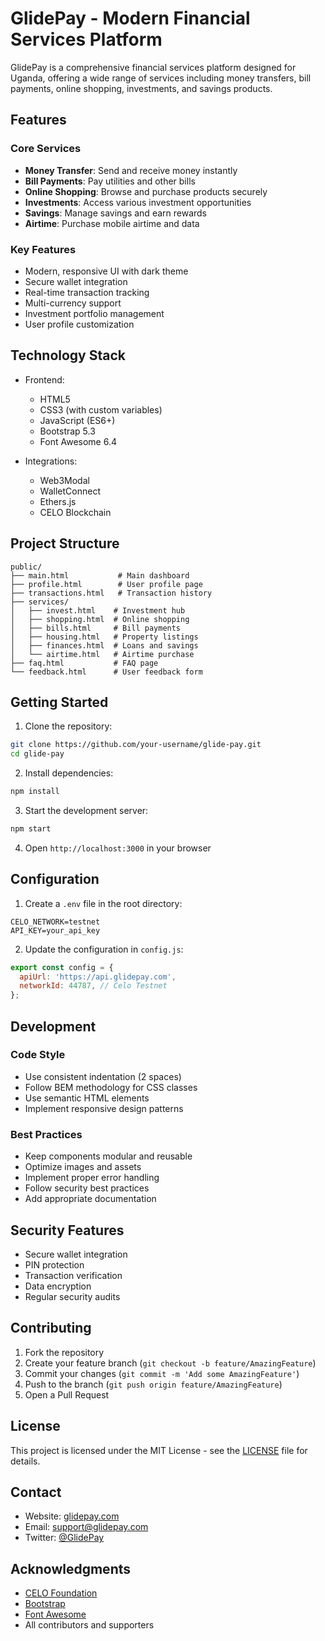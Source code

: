 # GlidePay - Modern Financial Services Platform

GlidePay is a comprehensive financial services platform designed for Uganda, offering a wide range of services including money transfers, bill payments, online shopping, investments, and savings products.

## Features

### Core Services
- **Money Transfer**: Send and receive money instantly
- **Bill Payments**: Pay utilities and other bills
- **Online Shopping**: Browse and purchase products securely
- **Investments**: Access various investment opportunities
- **Savings**: Manage savings and earn rewards
- **Airtime**: Purchase mobile airtime and data

### Key Features
- Modern, responsive UI with dark theme
- Secure wallet integration
- Real-time transaction tracking
- Multi-currency support
- Investment portfolio management
- User profile customization

## Technology Stack

- Frontend:
  - HTML5
  - CSS3 (with custom variables)
  - JavaScript (ES6+)
  - Bootstrap 5.3
  - Font Awesome 6.4

- Integrations:
  - Web3Modal
  - WalletConnect
  - Ethers.js
  - CELO Blockchain

## Project Structure

```
public/
├── main.html           # Main dashboard
├── profile.html        # User profile page
├── transactions.html   # Transaction history
├── services/
│   ├── invest.html    # Investment hub
│   ├── shopping.html  # Online shopping
│   ├── bills.html     # Bill payments
│   ├── housing.html   # Property listings
│   ├── finances.html  # Loans and savings
│   └── airtime.html   # Airtime purchase
├── faq.html           # FAQ page
└── feedback.html      # User feedback form
```

## Getting Started

1. Clone the repository:
```bash
git clone https://github.com/your-username/glide-pay.git
cd glide-pay
```

2. Install dependencies:
```bash
npm install
```

3. Start the development server:
```bash
npm start
```

4. Open `http://localhost:3000` in your browser

## Configuration

1. Create a `.env` file in the root directory:
```env
CELO_NETWORK=testnet
API_KEY=your_api_key
```

2. Update the configuration in `config.js`:
```javascript
export const config = {
  apiUrl: 'https://api.glidepay.com',
  networkId: 44787, // Celo Testnet
};
```

## Development

### Code Style
- Use consistent indentation (2 spaces)
- Follow BEM methodology for CSS classes
- Use semantic HTML elements
- Implement responsive design patterns

### Best Practices
- Keep components modular and reusable
- Optimize images and assets
- Implement proper error handling
- Follow security best practices
- Add appropriate documentation

## Security Features

- Secure wallet integration
- PIN protection
- Transaction verification
- Data encryption
- Regular security audits

## Contributing

1. Fork the repository
2. Create your feature branch (`git checkout -b feature/AmazingFeature`)
3. Commit your changes (`git commit -m 'Add some AmazingFeature'`)
4. Push to the branch (`git push origin feature/AmazingFeature`)
5. Open a Pull Request

## License

This project is licensed under the MIT License - see the [LICENSE](LICENSE) file for details.

## Contact

- Website: [glidepay.com](https://glidepay.com)
- Email: support@glidepay.com
- Twitter: [@GlidePay](https://twitter.com/GlidePay)

## Acknowledgments

- [CELO Foundation](https://celo.org)
- [Bootstrap](https://getbootstrap.com)
- [Font Awesome](https://fontawesome.com)
- All contributors and supporters 